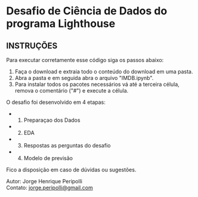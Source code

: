 # Desafio de Ciência de Dados do programa Lighthouse

## INSTRUÇÕES
Para executar corretamente esse código siga os passos abaixo:

1) Faça o download e extraia todo o conteúdo do download em uma pasta.
2) Abra a pasta e em seguida abra o arquivo "IMDB.ipynb".
3) Para instalar todos os pacotes necessários vá até a terceira célula, remova o comentário ("#") e execute a célula.


O desafio foi desenvolvido em 4 etapas:
- 1. Preparaçao dos Dados
- 2. EDA
- 3. Respostas as perguntas do desafio
- 4. Modelo de previsão

Fico a disposição em caso de dúvidas ou sugestões.


Autor: Jorge Henrique Peripolli <br>
Contato: jorge.peripolli@gmail.com

